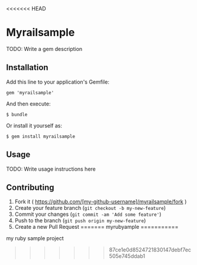<<<<<<< HEAD
# Myrailsample

TODO: Write a gem description

## Installation

Add this line to your application's Gemfile:

    gem 'myrailsample'

And then execute:

    $ bundle

Or install it yourself as:

    $ gem install myrailsample

## Usage

TODO: Write usage instructions here

## Contributing

1. Fork it ( https://github.com/[my-github-username]/myrailsample/fork )
2. Create your feature branch (`git checkout -b my-new-feature`)
3. Commit your changes (`git commit -am 'Add some feature'`)
4. Push to the branch (`git push origin my-new-feature`)
5. Create a new Pull Request
=======
myrubyample
===========

my ruby sample project
>>>>>>> 87ce1e0d8524721830147debf7ec505e745ddab1
